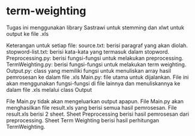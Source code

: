 # term-weighting

Tugas ini menggunakan library Sastrawi untuk stemming dan xlwt untuk output ke file .xls

Keterangan untuk setiap file:
source.txt: berisi paragraf yang akan diolah.
stopword-list.txt: berisi kata-kata yang termasuk dalam stopword.
Preprocessing.py: berisi fungsi-fungsi untuk melakukan preprocessing.
TermWeighting.py: berisi fungsi-fungsi untuk melakukan term weighting.
Output.py: class yang memiliki fungsi untuk menuliskan array hasil pemrosesan ke dalam file .xls
Main.py: file utama untuk dijalankan. File ini akan menggunakan fungsi-fungsi di file lainnya dan menuliskannya ke dalam file .xls melalui class Output

File Main.py tidak akan mengeluarkan output apapun.
File Main.py akan menghasilkan file result.xls yang berisi semua hasil pemrosesan.
File result.xls berisi 2 sheet.
Sheet Preprocessing berisi hasil pemrosesan dari preprocessing.
Sheet Term Weighting berisi hasil perhitungan TermWeighting.
